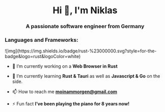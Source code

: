 <h1 align="center">Hi 👋, I'm Niklas</h1>
<h3 align="center">A passionate software engineer from Germany</h3>

<h3 align="left">Languages and Frameworks:</h3>
![img](https://img.shields.io/badge/rust-%23000000.svg?style=for-the-badge&logo=rust&logoColor=white)

- 🔭 I’m currently working on a **Web Browser in Rust**

- 🌱 I’m currently learning **Rust & Tauri** as well as **Javascript & Go** on the side.

- 📫 How to reach me **moinammorgen@gmail.com**

- ⚡ Fun fact **I’ve been playing the piano for 8 years now!**

